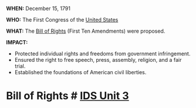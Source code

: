 **WHEN:** December 15, 1791

**WHO:** The First Congress of the [United States](./../united-states/)

**WHAT:** The [Bill of Rights](./../bill-of-rights/) (First Ten Amendments) were proposed.

**IMPACT:**
* Protected individual rights and freedoms from government infringement.
* Ensured the right to free speech, press, assembly, religion, and a fair trial.
* Established the foundations of American civil liberties.
# Bill of Rights # [IDS Unit 3](./../ids-unit-3/)